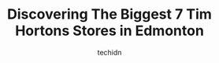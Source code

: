---
layout: ampstory
image: https://i0.wp.com/www.auto.or.id/wp-content/uploads/2023/06/tim-hortons-0-edmonton-1686322700.jpeg?resize=640,853
author: techidn
featured: false
description: Edmonton, Alberta, Canada is a haven for Tim Hortons enthusiasts, boasting an impressive array of 7 top-notch establishments. Whether youre a seasoned connoisseur or simply curious to explo
title: Discovering The Biggest 7 Tim Hortons Stores in Edmonton
cover:
   title: Discovering The Biggest 7 Tim Hortons Stores in Edmonton
   subtitle: AUTO.OR.ID
   background: https://www.auto.or.id/wp-content/uploads/2023/06/tim-hortons-0-edmonton-1686322700.jpeg

pages: 
 - layout: thirds
   top: <h1>#1 Tim Hortons</h1>
   bottom: "<p>Never been disrespected by a guy serving in the drive through. He raised his voice and closed the window because he said he was angry that I changed my order. I hope this</p>"
   background: https://www.auto.or.id/wp-content/uploads/2023/06/tim-hortons-1-edmonton-1686322702.jpeg
   backgroundblur: true
 - layout: thirds
   top: <h1>#2 Tim Hortons</h1>
   bottom: "<p>9850 34 Ave NW, Edmonton, AB T6E 6L1, Canada</p>"
   background: https://www.auto.or.id/wp-content/uploads/2023/06/tim-hortons-2-edmonton-1686322703.jpeg
   cta:
      link: https://www.auto.or.id/discovering-the-biggest-7-tim-hortons-stores-in-edmonton/
      text: Discovering The Biggest 7 Tim Hortons Stores in Edmonton
 - layout: thirds
   top: <h1>#3 Tim Hortons</h1>
   bottom: "<p>16012 100a Ave NW, Edmonton, AB T5P 0M1, Canada</p>"
   background: https://images.unsplash.com/photo-1494976388531-d1058494cdd8?ixlib=rb-4.0.3&ixid=MnwxMjA3fDB8MHxwaG90by1wYWdlfHx8fGVufDB8fHx8&auto=format&fit=crop&w=640&h=853&q=80
   cta:
      link: https://www.auto.or.id/discovering-the-biggest-7-tim-hortons-stores-in-edmonton/
      text: Discovering The Biggest 7 Tim Hortons Stores in Edmonton
 - layout: thirds
   top: <h1>#4 Tim Hortons</h1>
   bottom: "<p>17004 111 Ave NW, Edmonton, AB T5S 2Y1, Canada</p>"
   background: https://images.unsplash.com/photo-1607120717423-5cfbccc9e245?ixlib=rb-4.0.3&ixid=MnwxMjA3fDB8MHxwaG90by1wYWdlfHx8fGVufDB8fHx8&auto=format&fit=crop&w=640&h=853&q=80
   cta:
      link: https://www.auto.or.id/discovering-the-biggest-7-tim-hortons-stores-in-edmonton/
      text: Discovering The Biggest 7 Tim Hortons Stores in Edmonton
 - layout: thirds
   top: <h1>#5 Tim Hortons</h1>
   bottom: "<p>2133 99 St NW, Edmonton, AB T6N 1J7, Canada</p>"
   background: https://images.unsplash.com/photo-1490274494753-fd4f84681e7c?ixlib=rb-4.0.3&ixid=MnwxMjA3fDB8MHxwaG90by1wYWdlfHx8fGVufDB8fHx8&auto=format&fit=crop&w=640&h=853&q=80
   cta:
      link: https://www.auto.or.id/discovering-the-biggest-7-tim-hortons-stores-in-edmonton/
      text: Discovering The Biggest 7 Tim Hortons Stores in Edmonton
 - layout: thirds
   top: <h1>#6 Tim Hortons</h1>
   bottom: "<p>8427 112 St NW, Edmonton, AB T6G 1K5, Canada</p>"
   background: https://images.unsplash.com/photo-1507136566006-cfc505b114fc?ixlib=rb-4.0.3&ixid=MnwxMjA3fDB8MHxwaG90by1wYWdlfHx8fGVufDB8fHx8&auto=format&fit=crop&w=640&h=853&q=80
   cta:
      link: https://www.auto.or.id/discovering-the-biggest-7-tim-hortons-stores-in-edmonton/
      text: Discovering The Biggest 7 Tim Hortons Stores in Edmonton
 - layout: thirds
   top: <h1>#7 Tim Hortons</h1>
   bottom: "<p>11940 111 Ave NW, Edmonton, AB T5G 0E5, Canada</p>"
   background: https://images.unsplash.com/photo-1639928845176-2804838ca715?ixlib=rb-4.0.3&ixid=MnwxMjA3fDB8MHxwaG90by1wYWdlfHx8fGVufDB8fHx8&auto=format&fit=crop&w=640&h=853&q=80
   cta:
      link: https://www.auto.or.id/discovering-the-biggest-7-tim-hortons-stores-in-edmonton/
      text: Discovering The Biggest 7 Tim Hortons Stores in Edmonton
 - layout: thirds
   middle: Continue reading...
   background: https://images.unsplash.com/photo-1580540149927-0d212125eadb?ixlib=rb-4.0.3&ixid=MnwxMjA3fDB8MHxwaG90by1wYWdlfHx8fGVufDB8fHx8&auto=format&fit=crop&w=640&h=853&q=80
   cta:
      link: https://www.auto.or.id/discovering-the-biggest-7-tim-hortons-stores-in-edmonton/
      text: Discovering The Biggest 7 Tim Hortons Stores in Edmonton

---